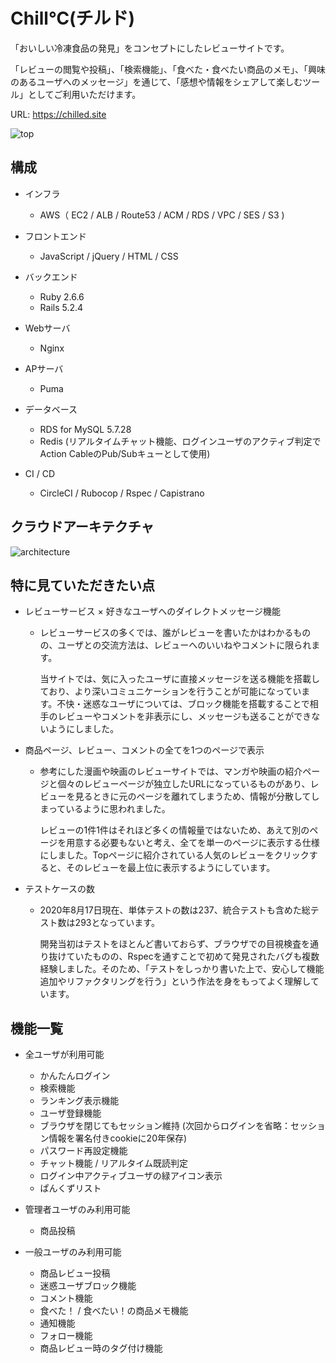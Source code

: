 # Chill℃(チルド)
 
「おいしい冷凍食品の発見」をコンセプトにしたレビューサイトです。

「レビューの閲覧や投稿」、「検索機能」、「食べた・食べたい商品のメモ」、「興味のあるユーザへのメッセージ」を通じて、「感想や情報をシェアして楽しむツール」としてご利用いただけます。

URL: https://chilled.site

![top](https://user-images.githubusercontent.com/63604398/90354588-b7ab8e80-e084-11ea-82ed-f53e6e0b606f.png)

## 構成

* インフラ
  * AWS（ EC2 / ALB / Route53 / ACM / RDS / VPC / SES / S3 )
  
* フロントエンド
  * JavaScript / jQuery / HTML / CSS
  
* バックエンド
  * Ruby 2.6.6
  * Rails 5.2.4
  
* Webサーバ
  * Nginx

* APサーバ
  * Puma
 
* データベース
  * RDS for MySQL 5.7.28
  * Redis (リアルタイムチャット機能、ログインユーザのアクティブ判定でAction CableのPub/Subキューとして使用)
  
* CI / CD
  * CircleCI / Rubocop / Rspec / Capistrano 
  
## クラウドアーキテクチャ
![architecture](https://user-images.githubusercontent.com/63604398/90596862-de0b2e80-e22a-11ea-80cd-0f95a55aabe5.png)

## 特に見ていただきたい点
* レビューサービス × 好きなユーザへのダイレクトメッセージ機能
  * レビューサービスの多くでは、誰がレビューを書いたかはわかるものの、ユーザとの交流方法は、レビューへのいいねやコメントに限られます。
  
    当サイトでは、気に入ったユーザに直接メッセージを送る機能を搭載しており、より深いコミュニケーションを行うことが可能になっています。不快・迷惑なユーザについては、ブロック機能を搭載することで相手のレビューやコメントを非表示にし、メッセージも送ることができないようにしました。

* 商品ページ、レビュー、コメントの全てを1つのページで表示
  * 参考にした漫画や映画のレビューサイトでは、マンガや映画の紹介ページと個々のレビューページが独立したURLになっているものがあり、レビューを見るときに元のページを離れてしまうため、情報が分散してしまっているように思われました。
  
    レビューの1件1件はそれほど多くの情報量ではないため、あえて別のページを用意する必要もないと考え、全てを単一のページに表示する仕様にしました。Topページに紹介されている人気のレビューをクリックすると、そのレビューを最上位に表示するようにしています。

* テストケースの数
  * 2020年8月17日現在、単体テストの数は237、統合テストも含めた総テスト数は293となっています。
  
    開発当初はテストをほとんど書いておらず、ブラウザでの目視検査を通り抜けていたものの、Rspecを通すことで初めて発見されたバグも複数経験しました。そのため、「テストをしっかり書いた上で、安心して機能追加やリファクタリングを行う」という作法を身をもってよく理解しています。


## 機能一覧
* 全ユーザが利用可能
  * かんたんログイン
  * 検索機能
  * ランキング表示機能
  * ユーザ登録機能
  * ブラウザを閉じてもセッション維持 (次回からログインを省略：セッション情報を署名付きcookieに20年保存)
  * パスワード再設定機能
  * チャット機能 / リアルタイム既読判定
  * ログイン中アクティブユーザの緑アイコン表示
  * ぱんくずリスト
 
* 管理者ユーザのみ利用可能
  * 商品投稿 
 
* 一般ユーザのみ利用可能
  * 商品レビュー投稿 
  * 迷惑ユーザブロック機能 
  * コメント機能
  * 食べた！ / 食べたい！の商品メモ機能 
  * 通知機能 
  * フォロー機能 
  * 商品レビュー時のタグ付け機能 
